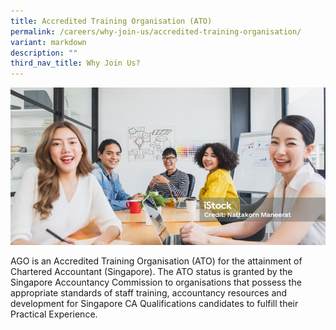 ```yaml
---
title: Accredited Training Organisation (ATO)
permalink: /careers/why-join-us/accredited-training-organisation/
variant: markdown
description: ""
third_nav_title: Why Join Us?
---
```

![](/images/banner_why_join_us.png)

AGO is an Accredited Training Organisation (ATO) for the attainment of Chartered Accountant (Singapore). The ATO status is granted by the Singapore Accountancy Commission to organisations that possess the appropriate standards of staff training, accountancy resources and development for Singapore CA Qualifications candidates to fulfill their Practical Experience.